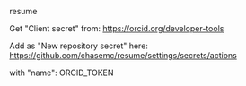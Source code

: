 resume



Get "Client secret" from:
https://orcid.org/developer-tools

Add as "New repository secret" here:
https://github.com/chasemc/resume/settings/secrets/actions

with "name": ORCID_TOKEN 